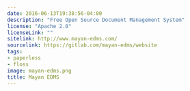 ```yaml
---
date: 2016-06-13T19:38:56-04:00
description: "Free Open Source Document Management System"
license: "Apache 2.0"
licenseLink: ""
sitelink: http://www.mayan-edms.com/
sourcelink: https://gitlab.com/mayan-edms/website
tags:
- paperless
- floss
image: mayan-edms.png
title: Mayan EDMS
---
```


